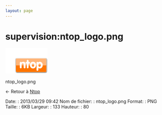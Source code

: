 ```yaml
---
layout: page
---
```


supervision:ntop\_logo.png
==========================

[![ntop\_logo.png](../../assets/media/supervision/ntop_logo.png@cache=&w=133&h=80 "ntop_logo.png")](../../assets/media/supervision/ntop_logo.png@cache= "Afficher le fichier original")

ntop\_logo.png

← Retour à
[Ntop](../../supervision/ntop/start.html "supervision:ntop:start")

Date:
:   2013/03/29 09:42
Nom de fichier:
:   ntop\_logo.png
Format:
:   PNG
Taille:
:   6KB
Largeur:
:   133
Hauteur:
:   80

